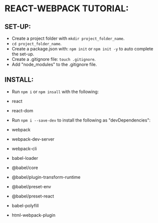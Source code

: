 # REACT-WEBPACK TUTORIAL:

## SET-UP: 
- Create a project folder with `mkdir project_folder_name`.
- `cd project_folder_name`.
- Create a package.json with: `npm init` or `npm init -y` to auto complete the set-up.
- Create a .gitignore file: `touch .gitignore`.
- Add "node_modules" to the .gitignore file.

## INSTALL: 
- Run `npm i` or `npm insall` with the following: 

- react 
- react-dom

- Run `npm i --save-dev` to install the following as "devDependencies":

- webpack 
- webpack-dev-server
- webpack-cli
- babel-loader 
- @babel/core
- @babel/plugin-transform-runtime
- @babel/preset-env
- @babel/preset-react
- babel-polyfill
- html-webpack-plugin 